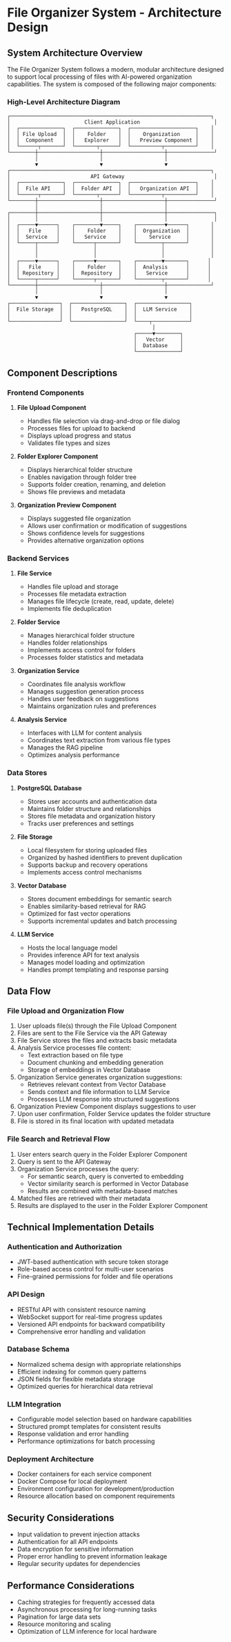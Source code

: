 # File Organizer System - Architecture Design

## System Architecture Overview

The File Organizer System follows a modern, modular architecture designed to support local processing of files with AI-powered organization capabilities. The system is composed of the following major components:

### High-Level Architecture Diagram

```
┌─────────────────────────────────────────────────────────────────┐
│                        Client Application                        │
│  ┌──────────────┐  ┌──────────────┐  ┌─────────────────────┐    │
│  │ File Upload  │  │    Folder    │  │    Organization     │    │
│  │  Component   │  │   Explorer   │  │   Preview Component │    │
│  └──────┬───────┘  └───────┬──────┘  └──────────┬──────────┘    │
└────────┼────────────────────┼────────────────────┼───────────────┘
         │                    │                    │                
         ▼                    ▼                    ▼                
┌─────────────────────────────────────────────────────────────────┐
│                          API Gateway                             │
│  ┌──────────────┐  ┌──────────────┐  ┌─────────────────────┐    │
│  │  File API    │  │  Folder API  │  │   Organization API  │    │
│  └──────┬───────┘  └───────┬──────┘  └──────────┬──────────┘    │
└────────┼────────────────────┼────────────────────┼───────────────┘
         │                    │                    │                
┌────────┼────────────────────┼────────────────────┼───────────────┐
│        │                    │                    │               │
│  ┌─────▼──────┐    ┌────────▼─────┐    ┌─────────▼──────┐       │
│  │   File     │    │    Folder    │    │  Organization  │       │
│  │  Service   │    │   Service    │    │    Service     │       │
│  └─────┬──────┘    └──────┬───────┘    └────────┬───────┘       │
│        │                  │                     │               │
│        │                  │                     │               │
│  ┌─────▼──────┐    ┌──────▼───────┐    ┌────────▼───────┐      │
│  │   File     │    │    Folder    │    │  Analysis      │      │
│  │ Repository │    │  Repository  │    │   Service      │      │
│  └─────┬──────┘    └──────┬───────┘    └────────┬───────┘      │
└────────┼────────────────────┼────────────────────┼──────────────┘
         │                    │                    │               
         ▼                    ▼                    ▼               
┌────────────────┐  ┌─────────────────┐  ┌─────────────────┐      
│  File Storage  │  │   PostgreSQL    │  │  LLM Service    │      
│                │  │                 │  │                 │      
└────────────────┘  └─────────────────┘  └────┬────────────┘      
                                               │                   
                                         ┌─────▼────────┐          
                                         │   Vector     │          
                                         │  Database    │          
                                         └──────────────┘          
```

## Component Descriptions

### Frontend Components

1. **File Upload Component**
   - Handles file selection via drag-and-drop or file dialog
   - Processes files for upload to backend
   - Displays upload progress and status
   - Validates file types and sizes

2. **Folder Explorer Component**
   - Displays hierarchical folder structure
   - Enables navigation through folder tree
   - Supports folder creation, renaming, and deletion
   - Shows file previews and metadata

3. **Organization Preview Component**
   - Displays suggested file organization
   - Allows user confirmation or modification of suggestions
   - Shows confidence levels for suggestions
   - Provides alternative organization options

### Backend Services

1. **File Service**
   - Handles file upload and storage
   - Processes file metadata extraction
   - Manages file lifecycle (create, read, update, delete)
   - Implements file deduplication

2. **Folder Service**
   - Manages hierarchical folder structure
   - Handles folder relationships
   - Implements access control for folders
   - Processes folder statistics and metadata

3. **Organization Service**
   - Coordinates file analysis workflow
   - Manages suggestion generation process
   - Handles user feedback on suggestions
   - Maintains organization rules and preferences

4. **Analysis Service**
   - Interfaces with LLM for content analysis
   - Coordinates text extraction from various file types
   - Manages the RAG pipeline
   - Optimizes analysis performance

### Data Stores

1. **PostgreSQL Database**
   - Stores user accounts and authentication data
   - Maintains folder structure and relationships
   - Stores file metadata and organization history
   - Tracks user preferences and settings

2. **File Storage**
   - Local filesystem for storing uploaded files
   - Organized by hashed identifiers to prevent duplication
   - Supports backup and recovery operations
   - Implements access control mechanisms

3. **Vector Database**
   - Stores document embeddings for semantic search
   - Enables similarity-based retrieval for RAG
   - Optimized for fast vector operations
   - Supports incremental updates and batch processing

4. **LLM Service**
   - Hosts the local language model
   - Provides inference API for text analysis
   - Manages model loading and optimization
   - Handles prompt templating and response parsing

## Data Flow

### File Upload and Organization Flow

1. User uploads file(s) through the File Upload Component
2. Files are sent to the File Service via the API Gateway
3. File Service stores the files and extracts basic metadata
4. Analysis Service processes file content:
   - Text extraction based on file type
   - Document chunking and embedding generation
   - Storage of embeddings in Vector Database
5. Organization Service generates organization suggestions:
   - Retrieves relevant context from Vector Database
   - Sends context and file information to LLM Service
   - Processes LLM response into structured suggestions
6. Organization Preview Component displays suggestions to user
7. Upon user confirmation, Folder Service updates the folder structure
8. File is stored in its final location with updated metadata

### File Search and Retrieval Flow

1. User enters search query in the Folder Explorer Component
2. Query is sent to the API Gateway
3. Organization Service processes the query:
   - For semantic search, query is converted to embedding
   - Vector similarity search is performed in Vector Database
   - Results are combined with metadata-based matches
4. Matched files are retrieved with their metadata
5. Results are displayed to the user in the Folder Explorer Component

## Technical Implementation Details

### Authentication and Authorization

- JWT-based authentication with secure token storage
- Role-based access control for multi-user scenarios
- Fine-grained permissions for folder and file operations

### API Design

- RESTful API with consistent resource naming
- WebSocket support for real-time progress updates
- Versioned API endpoints for backward compatibility
- Comprehensive error handling and validation

### Database Schema

- Normalized schema design with appropriate relationships
- Efficient indexing for common query patterns
- JSON fields for flexible metadata storage
- Optimized queries for hierarchical data retrieval

### LLM Integration

- Configurable model selection based on hardware capabilities
- Structured prompt templates for consistent results
- Response validation and error handling
- Performance optimizations for batch processing

### Deployment Architecture

- Docker containers for each service component
- Docker Compose for local deployment
- Environment configuration for development/production
- Resource allocation based on component requirements

## Security Considerations

- Input validation to prevent injection attacks
- Authentication for all API endpoints
- Data encryption for sensitive information
- Proper error handling to prevent information leakage
- Regular security updates for dependencies

## Performance Considerations

- Caching strategies for frequently accessed data
- Asynchronous processing for long-running tasks
- Pagination for large data sets
- Resource monitoring and scaling
- Optimization of LLM inference for local hardware 